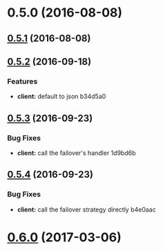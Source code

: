 <a name="0.5.0"></a>
# 0.5.0 (2016-08-08)




<a name="0.5.1"></a>
## [0.5.1](//compare/0.5.0...v0.5.1) (2016-08-08)




<a name="0.5.2"></a>
## [0.5.2](//compare/0.5.1...v0.5.2) (2016-09-18)


### Features

* **client:** default to json b34d5a0



<a name="0.5.3"></a>
## [0.5.3](//compare/0.5.2...v0.5.3) (2016-09-23)


### Bug Fixes

* **client:** call the failover's handler 1d9bd6b



<a name="0.5.4"></a>
## [0.5.4](//compare/0.5.3...v0.5.4) (2016-09-23)


### Bug Fixes

* **client:** call the failover strategy directly b4e0aac



<a name="0.6.0"></a>
# [0.6.0](//compare/0.5.4...v0.6.0) (2017-03-06)




